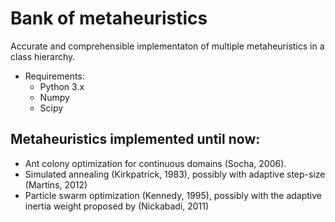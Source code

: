 # Bank of metaheuristics
Accurate and comprehensible implementaton of multiple metaheuristics in a class hierarchy.
- Requirements:
  - Python 3.x
  - Numpy
  - Scipy

## Metaheuristics implemented until now:
- Ant colony optimization for continuous domains (Socha, 2006).
- Simulated annealing (Kirkpatrick, 1983), possibly with adaptive step-size (Martins, 2012)
- Particle swarm optimization (Kennedy, 1995), possibly with the adaptive inertia weight proposed by (Nickabadi, 2011)
